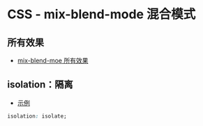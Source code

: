 # CSS - mix-blend-mode 混合模式

## 所有效果

- [mix-blend-moe 所有效果](https://www.runoob.com/try/try.php?filename=trycss_mix-blend-mode-all)

## isolation：隔离

- [示例](https://www.zhangxinxu.com/study/201601/css3-isolation-isolate.html)

```css
isolation: isolate;
```
